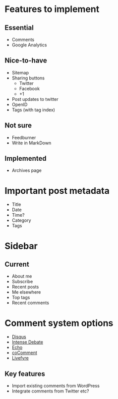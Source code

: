 # Features to implement

## Essential

-   Comments
-   Google Analytics

## Nice-to-have

-   Sitemap
-   Sharing buttons
    -   Twitter
    -   Facebook
    -   +1
-   Post updates to twitter
-   OpenID
-   Tags (with tag index)

## Not sure

-   Feedburner
-   Write in MarkDown

## Implemented

-   Archives page

# Important post metadata

-   Title
-   Date
-   Time?
-   Category
-   Tags

# Sidebar

## Current

-   About me
-   Subscribe
-   Recent posts
-   Me elsewhere
-   Top tags
-   Recent comments

# Comment system options

-   [Disqus](http://disqus.com/)
-   [Intense Debate](http://intensedebate.com/)
-   [Echo](http://aboutecho.com/)
-   [coComment](http://www.cocomment.com/)
-   [Livefyre](http://www.livefyre.com/)

## Key features

-   Import existing comments from WordPress
-   Integrate comments from Twitter etc?
